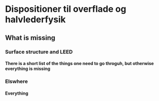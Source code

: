# Dispositioner til overflade og halvlederfysik

## What is missing
### Surface structure and LEED
#### There is a short list of the things one need to go throguh, but otherwise everything is missing

### Elswhere
#### Everything
